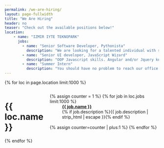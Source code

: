 ```yaml
---
permalink: /we-are-hiring/
layout: page-fullwidth
title: "We Are Hiring"
header: no
teaser: "Check out the available positions below!"
location:
    - name: "IZMIR IYTE TEKNOPARK"
      jobs:
        - name: "Senior Software Developer, Pythonista"
          description: "We are looking for a talented individual with strong Python coding ability. Similar experience with OOP languages also accepted. Please send your cv to us. We have senior and junior positions. Please notify junior coders too. "
        - name: "Senior UI developer, JavaScript Wizard"
          description: "OOP Javascript skills. Angular and/or Jquery knowledge is a huge plus. We have senior and junior positions. Please notify junior coders too. "
        - name: "Summer Intern"
          description: "You should have no problem to reach our office. We will handle the rest. <br>Also, you should smart enough so already started to work on fundamentals of CENG before you knock our door. Please don't attempt to apply without having proper knowledge of: <br><a href='http://belgeler.org/howto/smart-questions.html'>how to ask a smart question </a>, <a href='http://www.gnu.org/philosophy/open-source-misses-the-point.tr.html'>what is Free Software </a>, <a href='http://www.openvim.com/'>vim usage</a>, <a href='https://try.github.io/levels/1/challenges/1'>git</a> <a href='https://git-scm.com/book/en/v2'>usage</a>, <a href='http://www.ulakbus.org/wiki/git_workflow.html'>github usage</a>."
---
```

{% for loc in page.location limit:1000 %}
<div id="blog-index" class="row">
	<div class="small-12 columns t30">
		<h1>{{ loc.name }}</h1>
		<dl class="accordion" data-accordion>
			{% assign counter = 1 %}
			{% for job in loc.jobs limit:1000 %}
			<dd class="accordion-navigation">
			<a href="#panel{{ counter }}"><span class="iconfont"></span><strong>{{ job.name }}</strong></a>
				<div id="panel{{ counter }}" class="content">
					{% if job.description %}{{ job.description | strip_html | escape }}{% endif %}
					<a href="/iletisim/" title="Basvur"></a><br><br>
				</div>
			</dd>
			{% assign counter=counter | plus:1 %}
			{% endfor %}
		</dl>
	</div><!-- /.small-12.columns -->
</div><!-- /.row -->
{% endfor %}